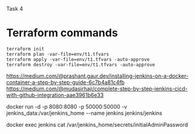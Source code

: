 Task 4

# Terraform commands

    terraform init
    terraform plan -var-file=env/t1.tfvars
    terraform apply -var-file=env/t1.tfvars -auto-approve
    terraform destroy -var-file=env/t1.tfvars -auto-approve



https://medium.com/@prashant.gaur.dev/installing-jenkins-on-a-docker-container-a-step-by-step-guide-6c7b4a81c4fb
https://medium.com/@mudasirhaji/complete-step-by-step-jenkins-cicd-with-github-integration-aae3961b6e33

docker run -d -p 8080:8080 -p 50000:50000 -v jenkins_data:/var/jenkins_home --name jenkins jenkins/jenkins

docker exec jenkins cat /var/jenkins_home/secrets/initialAdminPassword